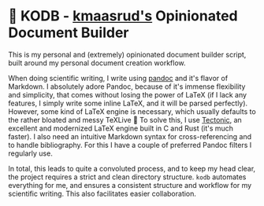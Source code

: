 # :page_facing_up: KODB - [kmaasrud's](https://github.com/kmaasrud) Opinionated Document Builder

This is my personal and (extremely) opinionated document builder script, built around my personal document creation workflow.

When doing scientific writing, I write using [pandoc](https://pandoc.org/) and it's flavor of Markdown. I absolutely adore Pandoc, because of it's immense flexibility and simplicity, that comes without losing the power of LaTeX (if I lack any features, I simply write some inline LaTeX, and it will be parsed perfectly). However, some kind of LaTeX engine is necessary, which usually defaults to the rather bloated and messy TeXLive :vomiting_face: To solve this, I use [Tectonic](https://tectonic-typesetting.github.io/en-US/), an excellent and modernized LaTeX engine built in C and Rust (it's much faster). I also need an intuitive Markdown syntax for cross-referencing and to handle bibliography. For this I have a couple of preferred Pandoc filters I regularly use.

In total, this leads to quite a convoluted process, and to keep my head clear, the project requires a strict and clean directory structure. `kodb` automates everything for me, and ensures a consistent structure and workflow for my scientific writing. This also facilitates easier collaboration.
